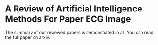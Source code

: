 # A Review of Artificial Intelligence Methods For Paper ECG Image
The summary of our reviewed papers is demonstrated in all. You can read the full paper on arxiv.
